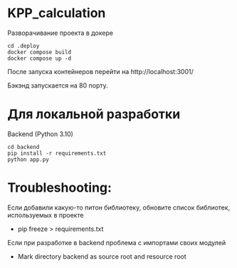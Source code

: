 # KPP_calculation
Разворачивание проекта в докере
~~~
cd .deploy
docker compose build
docker compose up -d
~~~

После запуска контейнеров перейти на http://localhost:3001/

Бэкэнд запускается на 80 порту.

# Для локальной разработки 
Backend (Python 3.10)
~~~
cd backend
pip install -r requirements.txt
python app.py
~~~

# Troubleshooting:
Если добавили какую-то питон библиотеку, обновите список библиотек, используемых в проекте

- pip freeze > requirements.txt

Если при разработке в backend проблема с импортами своих модулей

- Mark directory backend as source root and resource root 